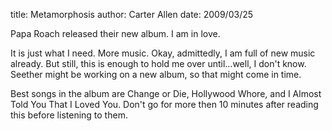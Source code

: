 title: Metamorphosis
author: Carter Allen
date: 2009/03/25

Papa Roach released their new album. I am in love.  

It is just what I need. More music. Okay, admittedly, I am full of new music already. But still, this is enough to hold me over until...well, I don't know. Seether might be working on a new album, so that might come in time.  

Best songs in the album are Change or Die, Hollywood Whore, and I Almost Told You That I Loved You. Don't go for more then 10 minutes after reading this before listening to them.